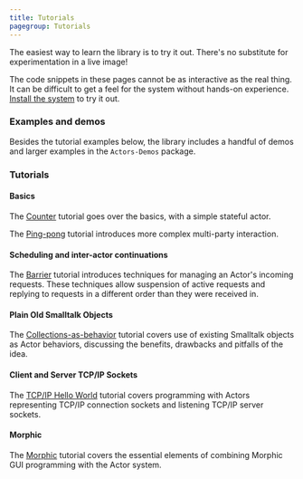 ```yaml
---
title: Tutorials
pagegroup: Tutorials
---
```


The easiest way to learn the library is to try it out. There's no
substitute for experimentation in a live image!

The code snippets in these pages cannot be as interactive as the real
thing. It can be difficult to get a feel for the system without
hands-on experience. [Install the system](installation.html) to try it
out.

### Examples and demos

Besides the tutorial examples below, the library includes a handful of
demos and larger examples in the `Actors-Demos` package.

### Tutorials

#### Basics

The [Counter](tutorial-counter.html) tutorial goes over the basics,
with a simple stateful actor.

The [Ping-pong](tutorial-ping-pong.html) tutorial introduces more
complex multi-party interaction.

#### Scheduling and inter-actor continuations

The [Barrier](tutorial-barrier.html) tutorial introduces techniques
for managing an Actor's incoming requests. These techniques allow
suspension of active requests and replying to requests in a different
order than they were received in.

#### Plain Old Smalltalk Objects

The [Collections-as-behavior](tutorial-collection.html) tutorial
covers use of existing Smalltalk objects as Actor behaviors,
discussing the benefits, drawbacks and pitfalls of the idea.

#### Client and Server TCP/IP Sockets

The [TCP/IP Hello World](tutorial-hello-server.html) tutorial covers
programming with Actors representing TCP/IP connection sockets and
listening TCP/IP server sockets.

#### Morphic

The [Morphic](tutorial-morphic.html) tutorial covers the essential
elements of combining Morphic GUI programming with the Actor system.
